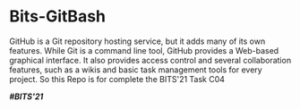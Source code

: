 # Bits-GitBash
GitHub is a Git repository hosting service, but it adds many of its own features. While Git is a command line tool, GitHub provides a Web-based graphical interface. It also provides access control and several collaboration features, such as a wikis and basic task management tools for every project. So this Repo is for complete the BITS'21 Task C04

***#BITS'21***
